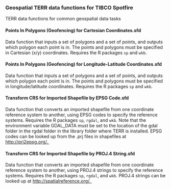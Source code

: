 ### Geospatial TERR data functions for TIBCO Spotfire

TERR data functions for common geospatial data tasks

#### Points In Polygons (Geofencing) for Cartesian Coordinates.sfd

Data function that inputs a set of polygons and a set of points, and outputs which polygon each point is in. The points and polygons must be specified in Cartesian (x/y) coordinates. Requires the R packages `sp` and `wkb`.

#### Points In Polygons (Geofencing) for Longitude-Latitude Coordinates.sfd

  Data function that inputs a set of polygons and a set of points, and outputs which polygon each point is in. The points and polygons must be specified in longitude/latitude coordinates. Requires the R packages `sp` and `wkb`. 

#### Transform CRS for Imported Shapefile by EPSG Code.sfd

  Data function that converts an imported shapefile from one coordinate reference system to another, using EPSG codes to specify the reference systems. Requires the R packages `sp`, `rgdal`, and `wkb`. Note that the environment variable GDAL_DATA must be set to the location of the gdal folder in the rgdal folder in the library folder where TERR is installed. EPSG codes can be looked up from the .prj files in shapefiles at http://prj2epsg.org/. 

#### Transform CRS for Imported Shapefile by PROJ.4 String.sfd

  Data function that converts an imported shapefile from one coordinate reference system to another, using PROJ.4 strings to specify the reference systems. Requires the R packages `sp`, `rgdal`, and `wkb`. PROJ.4 strings can be looked up at http://spatialreference.org/. 